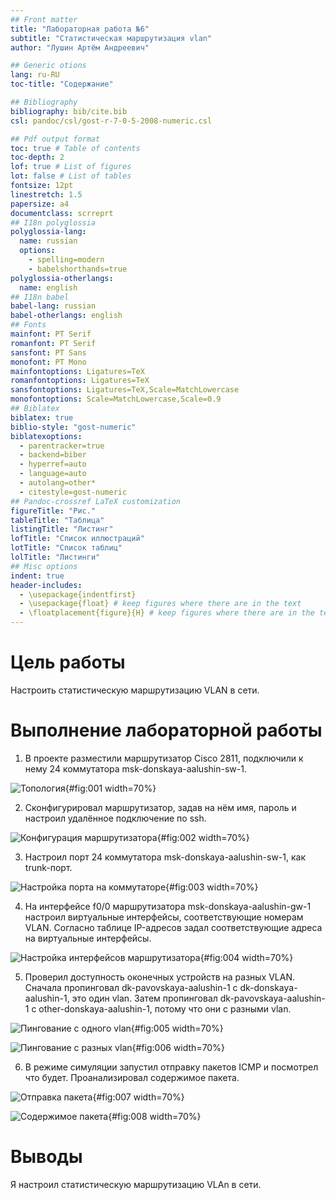 ```yaml
---
## Front matter
title: "Лабораторная работа №6"
subtitle: "Статистическая маршрутизация vlan"
author: "Лушин Артём Андреевич"

## Generic otions
lang: ru-RU
toc-title: "Содержание"

## Bibliography
bibliography: bib/cite.bib
csl: pandoc/csl/gost-r-7-0-5-2008-numeric.csl

## Pdf output format
toc: true # Table of contents
toc-depth: 2
lof: true # List of figures
lot: false # List of tables
fontsize: 12pt
linestretch: 1.5
papersize: a4
documentclass: scrreprt
## I18n polyglossia
polyglossia-lang:
  name: russian
  options:
	- spelling=modern
	- babelshorthands=true
polyglossia-otherlangs:
  name: english
## I18n babel
babel-lang: russian
babel-otherlangs: english
## Fonts
mainfont: PT Serif
romanfont: PT Serif
sansfont: PT Sans
monofont: PT Mono
mainfontoptions: Ligatures=TeX
romanfontoptions: Ligatures=TeX
sansfontoptions: Ligatures=TeX,Scale=MatchLowercase
monofontoptions: Scale=MatchLowercase,Scale=0.9
## Biblatex
biblatex: true
biblio-style: "gost-numeric"
biblatexoptions:
  - parentracker=true
  - backend=biber
  - hyperref=auto
  - language=auto
  - autolang=other*
  - citestyle=gost-numeric
## Pandoc-crossref LaTeX customization
figureTitle: "Рис."
tableTitle: "Таблица"
listingTitle: "Листинг"
lofTitle: "Список иллюстраций"
lotTitle: "Список таблиц"
lolTitle: "Листинги"
## Misc options
indent: true
header-includes:
  - \usepackage{indentfirst}
  - \usepackage{float} # keep figures where there are in the text
  - \floatplacement{figure}{H} # keep figures where there are in the text
---
```


# Цель работы

Настроить статистическую маршрутизацию VLAN в сети. 

# Выполнение лабораторной работы

1) В проекте разместили маршрутизатор Cisco 2811, подключили к нему 24 коммутатора msk-donskaya-aalushin-sw-1.

![Топология](/home/aalushin1/lab6/report/image/1.jpg){#fig:001 width=70%}

2) Сконфигурировал маршрутизатор, задав на нём имя, пароль и настроил удалённое подключение по ssh.

![Конфигурация маршрутизатора](/home/aalushin1/lab6/report/image/2.jpg){#fig:002 width=70%}

3) Настроил порт 24 коммутатора msk-donskaya-aalushin-sw-1, как trunk-порт. 

![Настройка порта на коммутаторе](/home/aalushin1/lab6/report/image/3.jpg){#fig:003 width=70%}

4) На интерфейсе f0/0 маршрутизатора msk-donskaya-aalushin-gw-1 настроил виртуальные интерфейсы, соответствующие номерам VLAN. Согласно таблице IP-адресов задал соответствующие адреса на виртуальные интерфейсы. 

![Настройка интерфейсов маршрутизатора](/home/aalushin1/lab6/report/image/4.jpg){#fig:004 width=70%}

5) Проверил доступность оконечных устройств на разных VLAN. Сначала пропинговал dk-pavovskaya-aalushin-1 с dk-donskaya-aalushin-1, это один vlan. Затем пропинговал dk-pavovskaya-aalushin-1 с other-donskaya-aalushin-1, потому что они с разными vlan. 

![Пингование с одного vlan](/home/aalushin1/lab6/report/image/5.jpg){#fig:005 width=70%}

![Пингование с разных vlan](/home/aalushin1/lab6/report/image/6.jpg){#fig:006 width=70%}

6) В режиме симуляции запустил отправку пакетов ICMP и посмотрел что будет. Проанализировал содержимое пакета. 

![Отправка пакета](/home/aalushin1/lab6/report/image/7.jpg){#fig:007 width=70%}

![Содержимое пакета](/home/aalushin1/lab6/report/image/8.jpg){#fig:008 width=70%}

# Выводы

Я настроил статистическую маршрутизацию VLAn в сети. 


















